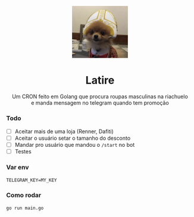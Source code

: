 <p align="center">
  <img src="latire.png" width="150" />
  <h1 align="center">Latire</h1>
  <p align="center">
    Um CRON feito em Golang que procura roupas masculinas na riachuelo <br />
    e manda mensagem no telegram quando tem promoção
  </p>
</p>


### Todo

- [  ] Aceitar mais de uma loja (Renner, Dafiti)
- [  ] Aceitar o usuário setar o tamanho do desconto
- [  ] Mandar pro usuário que mandou o `/start` no bot
- [  ] Testes

### Var env

```
TELEGRAM_KEY=MY_KEY
```

### Como rodar 

```
go run main.go
```
